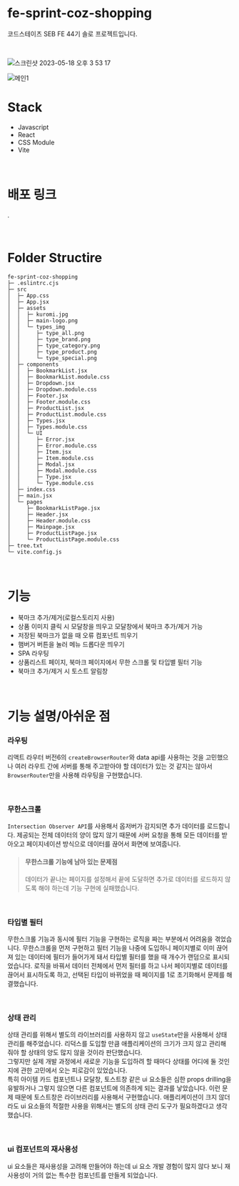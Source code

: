 # fe-sprint-coz-shopping

코드스테이츠 SEB FE 44기 솔로 프로젝트입니다.

<br>

![스크린샷 2023-05-18 오후 3 53 17](https://github.com/JeanneLee57/fe-sprint-coz-shopping/assets/122351417/d531b7c8-5ce5-48c1-80a6-2e793c4d3448)

![메인1](https://github.com/JeanneLee57/fe-sprint-coz-shopping/assets/122351417/c947785b-c528-4cc2-96d2-6041250533f3)

# Stack

- Javascript
- React
- CSS Module
- Vite

<br>

# 배포 링크

.

<br>

# Folder Structire

```
fe-sprint-coz-shopping
├─ .eslintrc.cjs
├─ src
│  ├─ App.css
│  ├─ App.jsx
│  ├─ assets
│  │  ├─ kuromi.jpg
│  │  ├─ main-logo.png
│  │  └─ types_img
│  │     ├─ type_all.png
│  │     ├─ type_brand.png
│  │     ├─ type_category.png
│  │     ├─ type_product.png
│  │     └─ type_special.png
│  ├─ components
│  │  ├─ BookmarkList.jsx
│  │  ├─ BookmarkList.module.css
│  │  ├─ Dropdown.jsx
│  │  ├─ Dropdown.module.css
│  │  ├─ Footer.jsx
│  │  ├─ Footer.module.css
│  │  ├─ ProductList.jsx
│  │  ├─ ProductList.module.css
│  │  ├─ Types.jsx
│  │  ├─ Types.module.css
│  │  └─ UI
│  │     ├─ Error.jsx
│  │     ├─ Error.module.css
│  │     ├─ Item.jsx
│  │     ├─ Item.module.css
│  │     ├─ Modal.jsx
│  │     ├─ Modal.module.css
│  │     ├─ Type.jsx
│  │     └─ Type.module.css
│  ├─ index.css
│  ├─ main.jsx
│  └─ pages
│     ├─ BookmarkListPage.jsx
│     ├─ Header.jsx
│     ├─ Header.module.css
│     ├─ Mainpage.jsx
│     ├─ ProductListPage.jsx
│     └─ ProductListPage.module.css
├─ tree.txt
└─ vite.config.js

```

<br>

# 기능

- 북마크 추가/제거(로컬스토리지 사용)
- 상품 이미지 클릭 시 모달창을 띄우고 모달창에서 북마크 추가/제거 가능
- 저장된 북마크가 없을 때 오류 컴포넌트 띄우기
- 햄버거 버튼을 눌러 메뉴 드롭다운 띄우기
- SPA 라우팅
- 상품리스트 페이지, 북마크 페이지에서 무한 스크롤 및 타입별 필터 기능
- 북마크 추가/제거 시 토스트 알림창

<br>

# 기능 설명/아쉬운 점

### 라우팅

리액트 라우터 버전6의 `createBrowserRouter`와 data api를 사용하는 것을 고민했으나 여러 라우트 간에 서버를 통해 주고받아야 할 데이터가 있는 것 같지는 않아서 `BrowserRouter`만을 사용해 라우팅을 구현했습니다.

<br>

### 무한스크롤

`Intersection Observer API`를 사용해서 옵저버가 감지되면 추가 데이터를 로드합니다. 제공되는 전체 데이터의 양이 많지 않기 때문에 서버 요청을 통해 모든 데이터를 받아오고 페이지네이션 방식으로 데이터를 끊어서 화면에 보여줍니다.

> #### 무한스크롤 기능에 남아 있는 문제점
>
> 데이터가 끝나는 페이지를 설정해서 끝에 도달하면 추가로 데이터를 로드하지 않도록 해야 하는데 기능 구현에 실패했습니다.

<br>

### 타입별 필터

무한스크롤 기능과 동시에 필터 기능을 구현하는 로직을 짜는 부분에서 어려움을 겪었습니다. 무한스크롤을 먼저 구현하고 필터 기능을 나중에 도입하니 페이지별로 이미 끊어져 있는 데이터에 필터가 들어가게 돼서 타입별 필터를 했을 때 개수가 랜덤으로 표시되었습니다. 로직을 바꿔서 데이터 전체에서 먼저 필터를 하고 나서 페이지별로 데이터를 끊어서 표시하도록 하고, 선택된 타입이 바뀌었을 때 페이지를 1로 초기화해서 문제를 해결했습니다.

<br>

### 상태 관리

상태 관리를 위해서 별도의 라이브러리를 사용하지 않고 `useState`만을 사용해서 상태 관리를 해주었습니다. 리덕스를 도입할 만큼 애플리케이션의 크기가 크지 않고 관리해 줘야 할 상태의 양도 많지 않을 것이라 판단했습니다.<br>
그렇지만 실제 개발 과정에서 새로운 기능을 도입하려 할 때마다 상태를 어디에 둘 것인지에 관한 고민에서 오는 피로감이 있었습니다.<br>
특히 아이템 카드 컴포넌트나 모달창, 토스트창 같은 ui 요소들은 심한 props drilling을 유발하거나 그렇지 않으면 다른 컴포넌트에 의존하게 되는 결과를 낳았습니다. 이런 문제 때문에 토스트창은 라이브러리를 사용해서 구현했습니다. 애플리케이션이 크지 않더라도 ui 요소들의 적절한 사용을 위해서는 별도의 상태 관리 도구가 필요하겠다고 생각했습니다.

<br>

### ui 컴포넌트의 재사용성

ui 요소들은 재사용성을 고려해 만들어야 하는데 ui 요소 개발 경험이 많지 않다 보니 재사용성이 거의 없는 특수한 컴포넌트를 만들게 되었습니다.
